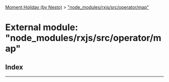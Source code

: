 [Moment Holiday (by Nesto)](../README.md) > ["node_modules/rxjs/src/operator/map"](../modules/_node_modules_rxjs_src_operator_map_.md)

# External module: "node_modules/rxjs/src/operator/map"

## Index

---

